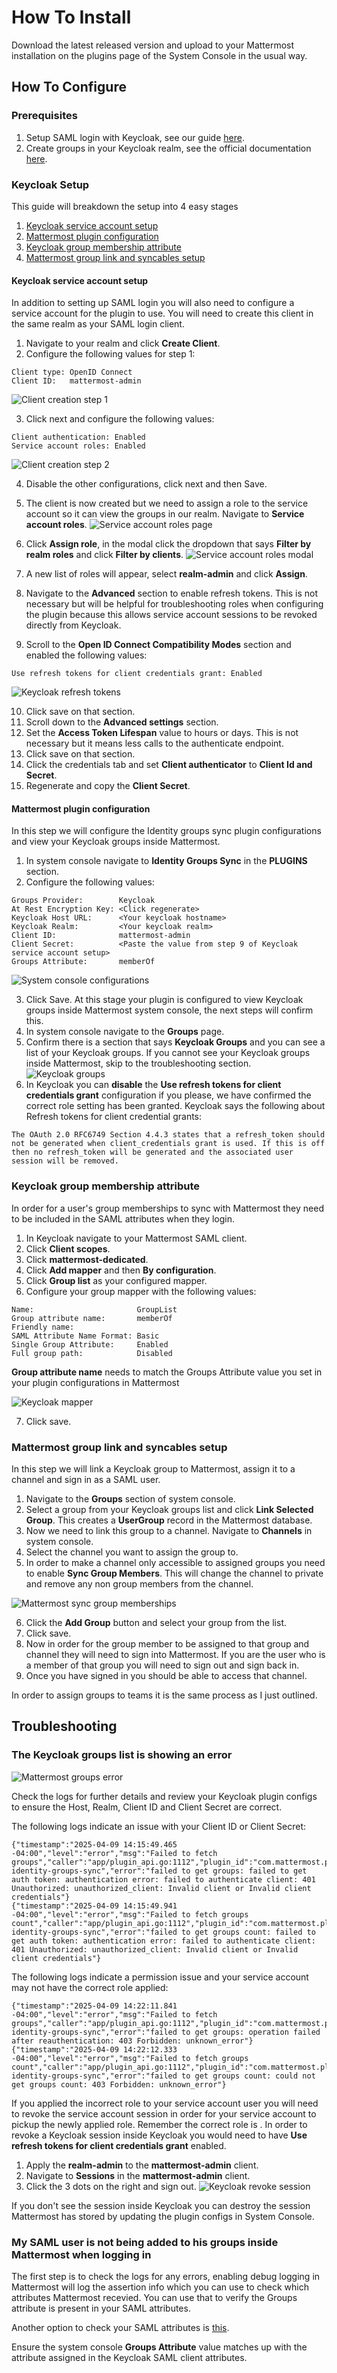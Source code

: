 # How To Install

Download the latest released version and upload to your Mattermost installation on the plugins page of the System Console in the usual way.

## How To Configure

### Prerequisites

1. Setup SAML login with Keycloak, see our guide [here](https://docs.mattermost.com/onboard/sso-saml-keycloak.html). 
2. Create groups in your Keycloak realm, see the official documentation [here](https://www.keycloak.org/docs/latest/server_admin/index.html#proc-managing-groups_server_administration_guide).

### Keycloak Setup

This guide will breakdown the setup into 4 easy stages
1. [Keycloak service account setup](#keycloak-service-account-setup)
2. [Mattermost plugin configuration](#mattermost-plugin-configuration)
3. [Keycloak group membership attribute](#keycloak-group-membership-attribute)
4. [Mattermost group link and syncables setup](#mattermost-group-link-and-syncables-setup)

#### Keycloak service account setup

In addition to setting up SAML login you will also need to configure a service account for the plugin to use. You will need to create this client in the same realm as your SAML login client.

1. Navigate to your realm and click **Create Client**.
2. Configure the following values for step 1:
```
Client type: OpenID Connect
Client ID:   mattermost-admin
```
![Client creation step 1](./assets/client-creation-step-1.png)

3. Click next and configure the following values: 
```
Client authentication: Enabled
Service account roles: Enabled
```
![Client creation step 2](./assets/client-creation-step-2.png)

4. Disable the other configurations, click next and then Save.
5. The client is now created but we need to assign a role to the service account so it can view the groups in our realm. Navigate to **Service account roles**.
![Service account roles page](./assets/service-account-roles.png)

6. Click **Assign role**, in the modal click the dropdown that says **Filter by realm roles** and click **Filter by clients**.
![Service account roles modal](./assets/assign-roles-modal.png)

7. A new list of roles will appear, select **realm-admin** and click **Assign**.
8. Navigate to the **Advanced** section to enable refresh tokens. This is not necessary but will be helpful for troubleshooting roles when configuring the plugin because this allows service account sessions to be revoked directly from Keycloak.
9. Scroll to the **Open ID Connect Compatibility Modes** section and enabled the following values:
```
Use refresh tokens for client credentials grant: Enabled
```
![Keycloak refresh tokens](./assets/keycloak-refresh-tokens.png)

10. Click save on that section.
11. Scroll down to the **Advanced settings** section.
12. Set the **Access Token Lifespan** value to hours or days. This is not necessary but it means less calls to the authenticate endpoint.
13. Click save on that section.
14. Click the credentials tab and set **Client authenticator** to **Client Id and Secret**.
15. Regenerate and copy the **Client Secret**.

#### Mattermost plugin configuration

In this step we will configure the Identity groups sync plugin configurations and view your Keycloak groups inside Mattermost.

1. In system console navigate to **Identity Groups Sync** in the **PLUGINS** section.
2. Configure the following values:
```
Groups Provider:        Keycloak
At Rest Encryption Key: <Click regenerate>
Keycloak Host URL:      <Your keycloak hostname>
Keycloak Realm:         <Your keycloak realm>
Client ID:              mattermost-admin
Client Secret:          <Paste the value from step 9 of Keycloak service account setup>
Groups Attribute:       memberOf
```
![System console configurations](./assets/system-console-configs.png)

3. Click Save. At this stage your plugin is configured to view Keycloak groups inside Mattermost system console, the next steps will confirm this.
4. In system console navigate to the **Groups** page.
5. Confirm there is a section that says **Keycloak Groups** and you can see a list of your Keycloak groups. If you cannot see your Keycloak groups inside Mattermost, skip to the troubleshooting section.
![Keycloak groups](./assets/mattermost-groups.png)
6. In Keycloak you can **disable** the **Use refresh tokens for client credentials grant** configuration if you please, we have confirmed the correct role setting has been granted. Keycloak says the following about Refresh tokens for client credential grants:
```
The OAuth 2.0 RFC6749 Section 4.4.3 states that a refresh_token should not be generated when client_credentials grant is used. If this is off then no refresh_token will be generated and the associated user session will be removed.
```

### Keycloak group membership attribute

In order for a user's group memberships to sync with Mattermost they need to be included in the SAML attributes when they login.

1. In Keycloak navigate to your Mattermost SAML client.
2. Click **Client scopes**.
3. Click **mattermost-dedicated**.
4. Click **Add mapper** and then **By configuration**.
5. Click **Group list** as your configured mapper.
6. Configure your group mapper with the following values:
```
Name:                       GroupList
Group attribute name:       memberOf
Friendly name:
SAML Attribute Name Format: Basic
Single Group Attribute:     Enabled
Full group path:            Disabled
```
**Group attribute name** needs to match the Groups Attribute value you set in your plugin configurations in Mattermost

![Keycloak mapper](./assets/keycloak-group-mapper.png)

7. Click save.

### Mattermost group link and syncables setup

In this step we will link a Keycloak group to Mattermost, assign it to a channel and sign in as a SAML user.

1. Navigate to the **Groups** section of system console.
2. Select a group from your Keycloak groups list and click **Link Selected Group**. This creates a **UserGroup** record in the Mattermost database.
3. Now we need to link this group to a channel. Navigate to **Channels** in system console.
4. Select the channel you want to assign the group to.
5. In order to make a channel only accessible to assigned groups you need to enable **Sync Group Members**. This will change the channel to private and remove any non group members from the channel.

![Mattermost sync group memberships](./assets/mattermost-sync-group-memberships.png)

6. Click the **Add Group** button and select your group from the list.
7. Click save.
8. Now in order for the group member to be assigned to that group and channel they will need to sign into Mattermost. If you are the user who is a member of that group you will need to sign out and sign back in.
9. Once you have signed in you should be able to access that channel.

In order to assign groups to teams it is the same process as I just outlined.

## Troubleshooting

### The Keycloak groups list is showing an error

![Mattermost groups error](./assets/mattermost-groups-error.png)

Check the logs for further details and review your Keycloak plugin configs to ensure the Host, Realm, Client ID and Client Secret are correct.

The following logs indicate an issue with your Client ID or Client Secret:
```
{"timestamp":"2025-04-09 14:15:49.465 -04:00","level":"error","msg":"Failed to fetch groups","caller":"app/plugin_api.go:1112","plugin_id":"com.mattermost.plugin-identity-groups-sync","error":"failed to get groups: failed to get auth token: authentication error: failed to authenticate client: 401 Unauthorized: unauthorized_client: Invalid client or Invalid client credentials"}
{"timestamp":"2025-04-09 14:15:49.941 -04:00","level":"error","msg":"Failed to fetch groups count","caller":"app/plugin_api.go:1112","plugin_id":"com.mattermost.plugin-identity-groups-sync","error":"failed to get groups count: failed to get auth token: authentication error: failed to authenticate client: 401 Unauthorized: unauthorized_client: Invalid client or Invalid client credentials"}
```

The following logs indicate a permission issue and your service account may not have the correct role applied:
```
{"timestamp":"2025-04-09 14:22:11.841 -04:00","level":"error","msg":"Failed to fetch groups","caller":"app/plugin_api.go:1112","plugin_id":"com.mattermost.plugin-identity-groups-sync","error":"failed to get groups: operation failed after reauthentication: 403 Forbidden: unknown_error"}
{"timestamp":"2025-04-09 14:22:12.333 -04:00","level":"error","msg":"Failed to fetch groups count","caller":"app/plugin_api.go:1112","plugin_id":"com.mattermost.plugin-identity-groups-sync","error":"failed to get groups count: could not get groups count: 403 Forbidden: unknown_error"}
```

If you applied the incorrect role to your service account user you will need to revoke the service account session in order for your service account to pickup the newly applied role. Remember the correct role is .
In order to revoke a Keycloak session inside Keycloak you would need to have **Use refresh tokens for client credentials grant** enabled.
1. Apply the **realm-admin** to the **mattermost-admin** client.
2. Navigate to **Sessions** in the **mattermost-admin** client.
3. Click the 3 dots on the right and sign out.
![Keycloak revoke session](./assets/keycloak-revoke-session.png)

If you don't see the session inside Keycloak you can destroy the session Mattermost has stored by updating the plugin configs in System Console.

### My SAML user is not being added to his groups inside Mattermost when logging in

The first step is to check the logs for any errors, enabling debug logging in Mattermost will log the assertion info which you can use to check which attributes Mattermost recevied. You can use that to verify the Groups attribute is present in your SAML attributes.

Another option to check your SAML attributes is [this](https://docs.mattermost.com/onboard/sso-saml-technical.html#how-can-i-troubleshoot-the-saml-logon-process).

Ensure the system console **Groups Attribute** value matches up with the attribute assigned in the Keycloak SAML client attributes.
